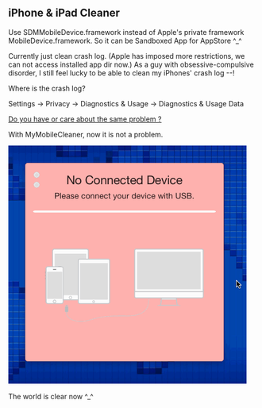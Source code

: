 
## iPhone &amp; iPad Cleaner ##

Use SDMMobileDevice.framework instead of Apple's private framework MobileDevice.framework.
So it can be Sandboxed App for AppStore ^_^

Currently just clean crash log. (Apple has imposed more restrictions, we can not access installed app dir now.)
As a guy with obsessive-compulsive disorder, I still feel lucky to be able to clean my iPhones' crash log --!

Where is the crash log?

Settings -> Privacy -> Diagnostics & Usage -> Diagnostics & Usage Data

[Do you have or care about the same problem ?](https://v2ex.com/t/188500)

With MyMobileCleaner, now it is not a problem.

![screenshot](screenshot/screenshot.gif)

The world is clear now ^_^
